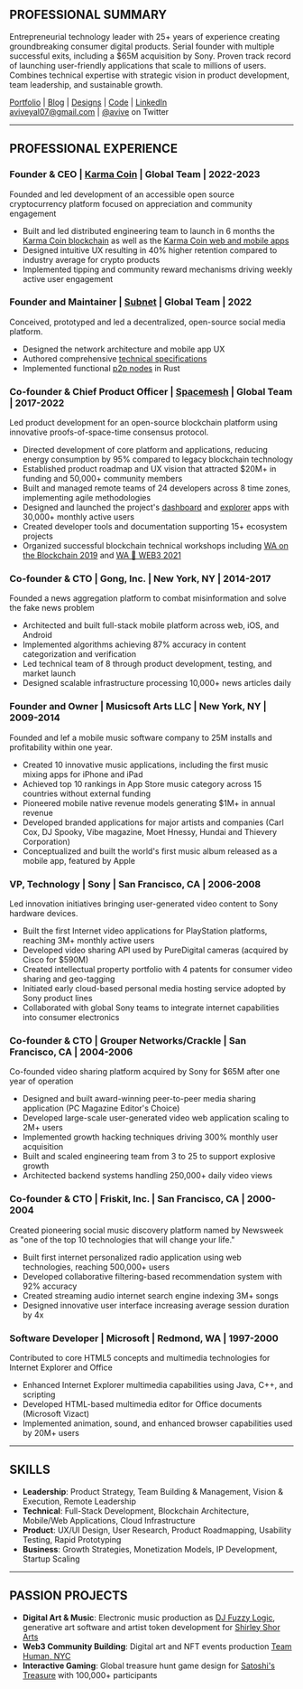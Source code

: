 ## PROFESSIONAL SUMMARY
Entrepreneurial technology leader with 25+ years of experience creating groundbreaking consumer digital products. Serial founder with multiple successful exits, including a $65M acquisition by Sony. Proven track record of launching user-friendly applications that scale to millions of users. Combines technical expertise with strategic vision in product development, team leadership, and sustainable growth.

[Portfolio](https://www.behance.net/aviveyal07926b) | [Blog](https://medium.com/@avive) | [Designs](https://www.figma.com/@avive) | [Code](https://github.com/avive) | [LinkedIn](https://www.linkedin.com/in/avive)  
aviveyal07@gmail.com | [@avive](https://x.com/avive) on Twitter

---

## PROFESSIONAL EXPERIENCE

### **Founder & CEO | [Karma Coin](https://karmaco.in/)** | Global Team | 2022-2023
Founded and led development of an accessible open source cryptocurrency platform focused on appreciation and community engagement
- Built and led distributed engineering team to launch in 6 months the [Karma Coin blockchain](https://karmaco.in/karmachain) as well as the [Karma Coin web and mobile apps](https://github.com/karma-coin)
- Designed intuitive UX resulting in 40% higher retention compared to industry average for crypto products
- Implemented tipping and community reward mechanisms driving weekly active user engagement

### **Founder and Maintainer | [Subnet](https://subnet.wtf)** | Global Team | 2022
Conceived, prototyped and led a decentralized, open-source social media platform.
- Designed the network architecture and mobile app UX
- Authored comprehensive [technical specifications](https://subnet.wtf/docs/)
- Implemented functional [p2p nodes](https://github.com/subnetter/subnet) in Rust

### **Co-founder & Chief Product Officer | [Spacemesh](https://spacemesh.io)** | Global Team | 2017-2022
Led product development for an open-source blockchain platform using innovative proofs-of-space-time consensus protocol.
- Directed development of core platform and applications, reducing energy consumption by 95% compared to legacy blockchain technology
- Established product roadmap and UX vision that attracted $20M+ in funding and 50,000+ community members
- Built and managed remote teams of 24 developers across 8 time zones, implementing agile methodologies
- Designed and launched the project's [dashboard](https://dash.spacemesh.io/) and [explorer](https://explorer.spacemesh.io/overview) apps with 30,000+ monthly active users
- Created developer tools and documentation supporting 15+ ecosystem projects
- Organized successful blockchain technical workshops including [WA on the Blockchain 2019](https://avive.github.io/wasm_on_the_blockchain/) and [WA 💜 WEB3 2021](https://avive.github.io/wasm_on_the_blockchain_2021)

### **Co-founder & CTO | Gong, Inc.** | New York, NY | 2014-2017
Founded a news aggregation platform to combat misinformation and solve the fake news problem
- Architected and built full-stack mobile platform across web, iOS, and Android
- Implemented algorithms achieving 87% accuracy in content categorization and verification
- Led technical team of 8 through product development, testing, and market launch
- Designed scalable infrastructure processing 10,000+ news articles daily

### **Founder and Owner | Musicsoft Arts LLC** | New York, NY | 2009-2014
Founded and lef a mobile music software company to 25M installs and profitability within one year.
- Created 10 innovative music applications, including the first music mixing apps for iPhone and iPad
- Achieved top 10 rankings in App Store music category across 15 countries without external funding
- Pioneered mobile native revenue models generating $1M+ in annual revenue
- Developed branded applications for major artists and companies (Carl Cox, DJ Spooky, Vibe magazine, Moet Hnessy, Hundai and Thievery Corporation)
- Conceptualized and built the world's first music album released as a mobile app, featured by Apple

### **VP, Technology | Sony** | San Francisco, CA | 2006-2008
Led innovation initiatives bringing user-generated video content to Sony hardware devices.
- Built the first Internet video applications for PlayStation platforms, reaching 3M+ monthly active users
- Developed video sharing API used by PureDigital cameras (acquired by Cisco for $590M)
- Created intellectual property portfolio with 4 patents for consumer video sharing and geo-tagging
- Initiated early cloud-based personal media hosting service adopted by Sony product lines
- Collaborated with global Sony teams to integrate internet capabilities into consumer electronics

### **Co-founder & CTO | Grouper Networks/Crackle** | San Francisco, CA | 2004-2006
Co-founded video sharing platform acquired by Sony for $65M after one year of operation
- Designed and built award-winning peer-to-peer media sharing application (PC Magazine Editor's Choice)
- Developed large-scale user-generated video web application scaling to 2M+ users
- Implemented growth hacking techniques driving 300% monthly user acquisition
- Built and scaled engineering team from 3 to 25 to support explosive growth
- Architected backend systems handling 250,000+ daily video views

### **Co-founder & CTO | Friskit, Inc.** | San Francisco, CA | 2000-2004
Created pioneering social music discovery platform named by Newsweek as "one of the top 10 technologies that will change your life."
- Built first internet personalized radio application using web technologies, reaching 500,000+ users
- Developed collaborative filtering-based recommendation system with 92% accuracy
- Created streaming audio internet search engine indexing 3M+ songs
- Designed innovative user interface increasing average session duration by 4x

### **Software Developer | Microsoft** | Redmond, WA | 1997-2000
Contributed to core HTML5 concepts and multimedia technologies for Internet Explorer and Office
- Enhanced Internet Explorer multimedia capabilities using Java, C++, and scripting
- Developed HTML-based multimedia editor for Office documents (Microsoft Vizact)
- Implemented animation, sound, and enhanced browser capabilities used by 20M+ users

---

## SKILLS
- **Leadership**: Product Strategy, Team Building & Management, Vision & Execution, Remote Leadership
- **Technical**: Full-Stack Development, Blockchain Architecture, Mobile/Web Applications, Cloud Infrastructure
- **Product**: UX/UI Design, User Research, Product Roadmapping, Usability Testing, Rapid Prototyping
- **Business**: Growth Strategies, Monetization Models, IP Development, Startup Scaling

---

## PASSION PROJECTS
- **Digital Art & Music**: Electronic music production as [DJ Fuzzy Logic](https://www.mixcloud.com/dj_fuzzy_logic/), generative art software and artist token development for [Shirley Shor Arts](https://www.shirleyshorart.com/)
- **Web3 Community Building**: Digital art and NFT events production [Team Human, NYC](https://www.tommyandyou.com/teamhuman/)
- **Interactive Gaming**: Global treasure hunt game design for [Satoshi's Treasure](https://www.coindesk.com/tech/2019/04/15/satoshis-treasure-is-a-global-puzzle-with-a-1-million-bitcoin-prize) with 100,000+ participants
